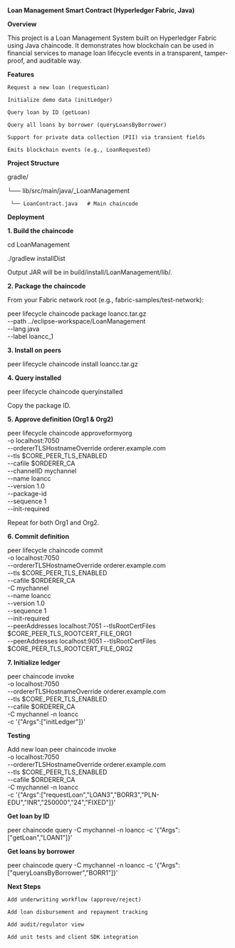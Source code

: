 **Loan Management Smart Contract (Hyperledger Fabric, Java)**

**Overview**

This project is a Loan Management System built on Hyperledger Fabric using Java chaincode.
It demonstrates how blockchain can be used in financial services to manage loan lifecycle events in a transparent, tamper-proof, and auditable way.

**Features**


    Request a new loan (requestLoan)
    
    Initialize demo data (initLedger)
    
    Query loan by ID (getLoan)
    
    Query all loans by borrower (queryLoansByBorrower)
    
    Support for private data collection (PII) via transient fields
    
    Emits blockchain events (e.g., LoanRequested)

**Project Structure**

gradle/

 └── lib/src/main/java/_LoanManagement
 
     └── LoanContract.java   # Main chaincode
     

**Deployment**

**1. Build the chaincode**

cd LoanManagement

./gradlew installDist


Output JAR will be in build/install/LoanManagement/lib/.

**2. Package the chaincode**

From your Fabric network root (e.g., fabric-samples/test-network):

peer lifecycle chaincode package loancc.tar.gz \
  --path ../eclipse-workspace/LoanManagement \
  --lang java \
  --label loancc_1

**3. Install on peers**

peer lifecycle chaincode install loancc.tar.gz

**4. Query installed**

peer lifecycle chaincode queryinstalled


Copy the package ID.

**5. Approve definition (Org1 & Org2)**

peer lifecycle chaincode approveformyorg \
  -o localhost:7050 \
  --ordererTLSHostnameOverride orderer.example.com \
  --tls $CORE_PEER_TLS_ENABLED \
  --cafile $ORDERER_CA \
  --channelID mychannel \
  --name loancc \
  --version 1.0 \
  --package-id <your-package-id> \
  --sequence 1 \
  --init-required


Repeat for both Org1 and Org2.

**6. Commit definition**

peer lifecycle chaincode commit \
  -o localhost:7050 \
  --ordererTLSHostnameOverride orderer.example.com \
  --tls $CORE_PEER_TLS_ENABLED \
  --cafile $ORDERER_CA \
  -C mychannel \
  --name loancc \
  --version 1.0 \
  --sequence 1 \
  --init-required \
  --peerAddresses localhost:7051 --tlsRootCertFiles $CORE_PEER_TLS_ROOTCERT_FILE_ORG1 \
  --peerAddresses localhost:9051 --tlsRootCertFiles $CORE_PEER_TLS_ROOTCERT_FILE_ORG2

**7. Initialize ledger**

peer chaincode invoke \
  -o localhost:7050 \
  --ordererTLSHostnameOverride orderer.example.com \
  --tls $CORE_PEER_TLS_ENABLED \
  --cafile $ORDERER_CA \
  -C mychannel -n loancc \
  -c '{"Args":["initLedger"]}'

**Testing**

Add new loan
peer chaincode invoke \
  -o localhost:7050 \
  --ordererTLSHostnameOverride orderer.example.com \
  --tls $CORE_PEER_TLS_ENABLED \
  --cafile $ORDERER_CA \
  -C mychannel -n loancc \
  -c '{"Args":["requestLoan","LOAN3","BORR3","PLN-EDU","INR","250000","24","FIXED"]}'

**Get loan by ID**

peer chaincode query -C mychannel -n loancc -c '{"Args":["getLoan","LOAN1"]}'

**Get loans by borrower**

peer chaincode query -C mychannel -n loancc -c '{"Args":["queryLoansByBorrower","BORR1"]}'

**Next Steps**

    Add underwriting workflow (approve/reject)
    
    Add loan disbursement and repayment tracking
    
    Add audit/regulator view
    
    Add unit tests and client SDK integration

